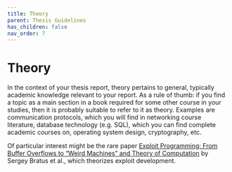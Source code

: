 ```yaml
---
title: Theory
parent: Thesis Guidelines
has_children: false
nav_order: 7
---
```


# Theory

In the context of your thesis report, theory pertains to general, typically academic knowledge relevant to your report. As a rule of thumb: if you find a topic as a main section in a book required for some other course in your studies, then it is probably suitable to refer to it as theory. Examples are communication protocols, which you will find in networking course literature, database technology (e.g. SQL), which you can find complete academic courses on, operating system design, cryptography, etc. 

Of particular interest might be the rare paper [Exploit Programming: From Buffer Overflows to “Weird Machines” and Theory of Computation](https://pages.cpsc.ucalgary.ca/~locasto/papers/login-bratus-wm.pdf) by Sergey Bratus et al., which theorizes exploit development. 
